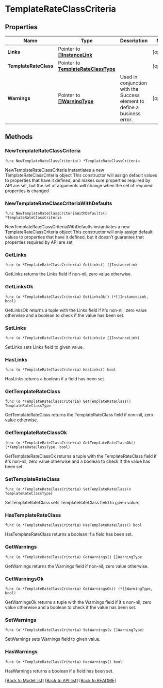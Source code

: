 # TemplateRateClassCriteria

## Properties

Name | Type | Description | Notes
------------ | ------------- | ------------- | -------------
**Links** | Pointer to [**[]InstanceLink**](InstanceLink.md) |  | [optional] 
**TemplateRateClass** | Pointer to [**TemplateRateClassType**](TemplateRateClassType.md) |  | [optional] 
**Warnings** | Pointer to [**[]WarningType**](WarningType.md) | Used in conjunction with the Success element to define a business error. | [optional] 

## Methods

### NewTemplateRateClassCriteria

`func NewTemplateRateClassCriteria() *TemplateRateClassCriteria`

NewTemplateRateClassCriteria instantiates a new TemplateRateClassCriteria object
This constructor will assign default values to properties that have it defined,
and makes sure properties required by API are set, but the set of arguments
will change when the set of required properties is changed

### NewTemplateRateClassCriteriaWithDefaults

`func NewTemplateRateClassCriteriaWithDefaults() *TemplateRateClassCriteria`

NewTemplateRateClassCriteriaWithDefaults instantiates a new TemplateRateClassCriteria object
This constructor will only assign default values to properties that have it defined,
but it doesn't guarantee that properties required by API are set

### GetLinks

`func (o *TemplateRateClassCriteria) GetLinks() []InstanceLink`

GetLinks returns the Links field if non-nil, zero value otherwise.

### GetLinksOk

`func (o *TemplateRateClassCriteria) GetLinksOk() (*[]InstanceLink, bool)`

GetLinksOk returns a tuple with the Links field if it's non-nil, zero value otherwise
and a boolean to check if the value has been set.

### SetLinks

`func (o *TemplateRateClassCriteria) SetLinks(v []InstanceLink)`

SetLinks sets Links field to given value.

### HasLinks

`func (o *TemplateRateClassCriteria) HasLinks() bool`

HasLinks returns a boolean if a field has been set.

### GetTemplateRateClass

`func (o *TemplateRateClassCriteria) GetTemplateRateClass() TemplateRateClassType`

GetTemplateRateClass returns the TemplateRateClass field if non-nil, zero value otherwise.

### GetTemplateRateClassOk

`func (o *TemplateRateClassCriteria) GetTemplateRateClassOk() (*TemplateRateClassType, bool)`

GetTemplateRateClassOk returns a tuple with the TemplateRateClass field if it's non-nil, zero value otherwise
and a boolean to check if the value has been set.

### SetTemplateRateClass

`func (o *TemplateRateClassCriteria) SetTemplateRateClass(v TemplateRateClassType)`

SetTemplateRateClass sets TemplateRateClass field to given value.

### HasTemplateRateClass

`func (o *TemplateRateClassCriteria) HasTemplateRateClass() bool`

HasTemplateRateClass returns a boolean if a field has been set.

### GetWarnings

`func (o *TemplateRateClassCriteria) GetWarnings() []WarningType`

GetWarnings returns the Warnings field if non-nil, zero value otherwise.

### GetWarningsOk

`func (o *TemplateRateClassCriteria) GetWarningsOk() (*[]WarningType, bool)`

GetWarningsOk returns a tuple with the Warnings field if it's non-nil, zero value otherwise
and a boolean to check if the value has been set.

### SetWarnings

`func (o *TemplateRateClassCriteria) SetWarnings(v []WarningType)`

SetWarnings sets Warnings field to given value.

### HasWarnings

`func (o *TemplateRateClassCriteria) HasWarnings() bool`

HasWarnings returns a boolean if a field has been set.


[[Back to Model list]](../README.md#documentation-for-models) [[Back to API list]](../README.md#documentation-for-api-endpoints) [[Back to README]](../README.md)


